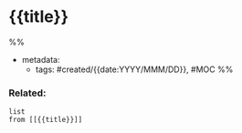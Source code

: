 # {{title}}

%% 
- metadata:
	- tags: #created/{{date:YYYY/MMM/DD}}, #MOC 
%%

### Related:
```dataview
list
from [[{{title}}]]
```
